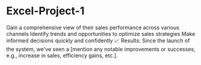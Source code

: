 # Excel-Project-1

Gain a comprehensive view of their sales performance across various channels
Identify trends and opportunities to optimize sales strategies
Make informed decisions quickly and confidently
📈 Results: Since the launch of the system, we've seen a [mention any notable improvements or successes, e.g., increase in sales, efficiency gains, etc.].
